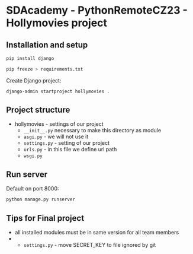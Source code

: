 # SDAcademy - PythonRemoteCZ23 - Hollymovies project

## Installation and setup

```bash
pip install django
```

```bash
pip freeze > requirements.txt
```

Create Django project:
```bash
django-admin startproject hollymovies .
```

## Project structure
- hollymovies - settings of our project
  - `__init__.py` necessary to make this directory as module
  - `asgi.py` - we will not use it
  - `settings.py` - setting of our project
  - `urls.py` - in this file we define url path
  - `wsgi.py`

## Run server
Default on port 8000:
```bash
python manage.py runserver
```

## Tips for Final project
- all installed modules must be in same version for all team members
- - `settings.py` - move SECRET_KEY to file ignored by git